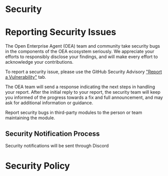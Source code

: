 # Security

# Reporting Security Issues

The Open Enterprise Agent (OEA) team and community take security bugs in the components of the OEA ecosystem seriously. We appreciate your efforts to responsibly disclose your findings, and will make every effort to acknowledge your contributions.

To report a security issue, please use the GitHub Security Advisory ["Report a Vulnerability"](https://github.com/hyperledger-labs/open-enterprise-agent/security/advisories/new) tab.

The OEA team will send a response indicating the next steps in handling your report. After the initial reply to your report, the security team will keep you informed of the progress towards a fix and full announcement, and may ask for additional information or guidance.

Report security bugs in third-party modules to the person or team maintaining the module.

## Security Notification Process

Security notifications will be sent through Discord

# Security Policy
